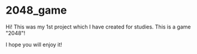 # 2048_game
Hi!
This was my 1st project which I have created for studies. 
This is a game "2048"!

I hope you will enjoy it! 
